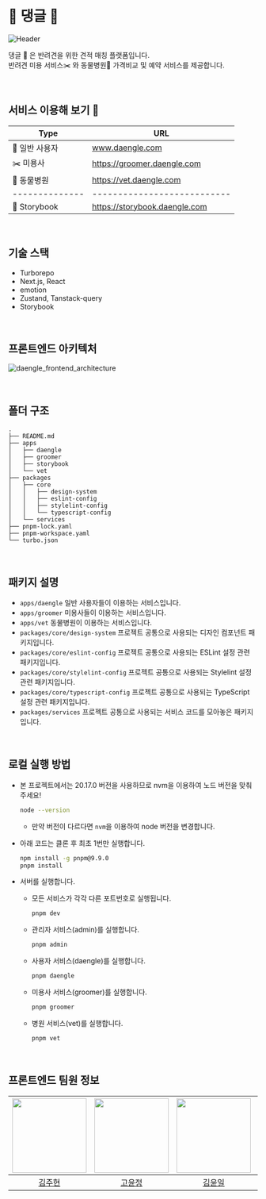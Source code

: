 # 🐶 댕글 🐾

![Header](https://github.com/user-attachments/assets/02a1beaa-e38c-4287-b13a-42faef2ac270)

댕글 🐾 은 반려견을 위한 견적 매칭 플랫폼입니다.  
반려견 미용 서비스✂️ 와 동물병원🏥 가격비교 및 예약 서비스를 제공합니다.

<br/>

## 서비스 이용해 보기 🔗

| Type           | URL                           |
| -------------- | ----------------------------- |
| 🐾 일반 사용자 | www.daengle.com               |
| ✂️ 미용사      | https://groomer.daengle.com   |
| 🏥 동물병원    | https://vet.daengle.com       |
| -------------- | ---------------------------   |
| 📖 Storybook   | https://storybook.daengle.com |

<br/>

## 기술 스택

- Turborepo
- Next.js, React
- emotion
- Zustand, Tanstack-query
- Storybook

<br/>

## 프론트엔드 아키텍처

![daengle_frontend_architecture](https://github.com/user-attachments/assets/ca7cec93-cc50-47dd-88e9-1ad00e1b4303)

<br/>

## 폴더 구조

```plaintext
.
├── README.md
├── apps
│   ├── daengle
│   ├── groomer
│   ├── storybook
│   └── vet
├── packages
│   ├── core
│   │   ├── design-system
│   │   ├── eslint-config
│   │   ├── stylelint-config
│   │   └── typescript-config
│   └── services
├── pnpm-lock.yaml
├── pnpm-workspace.yaml
└── turbo.json
```

<br/>

## 패키지 설명

- `apps/daengle` 일반 사용자들이 이용하는 서비스입니다.
- `apps/groomer` 미용사들이 이용하는 서비스입니다.
- `apps/vet` 동물병원이 이용하는 서비스입니다.
- `packages/core/design-system` 프로젝트 공통으로 사용되는 디자인 컴포넌트 패키지입니다.
- `packages/core/eslint-config` 프로젝트 공통으로 사용되는 ESLint 설정 관련 패키지입니다.
- `packages/core/stylelint-config` 프로젝트 공통으로 사용되는 Stylelint 설정 관련 패키지입니다.
- `packages/core/typescript-config` 프로젝트 공통으로 사용되는 TypeScript 설정 관련 패키지입니다.
- `packages/services` 프로젝트 공통으로 사용되는 서비스 코드를 모아놓은 패키지입니다.

<br/>

## 로컬 실행 방법

- 본 프로젝트에서는 20.17.0 버전을 사용하므로 nvm을 이용하여 노드 버전을 맞춰 주세요!

  ```bash
  node --version
  ```

  - 만약 버전이 다르다면 `nvm`을 이용하여 node 버전을 변경합니다.

- 아래 코드는 클론 후 최초 1번만 실행합니다.
  ```bash
  npm install -g pnpm@9.9.0
  pnpm install
  ```
- 서버를 실행합니다.
  - 모든 서비스가 각각 다른 포트번호로 실행됩니다.
    ```bash
    pnpm dev
    ```
  - 관리자 서비스(admin)를 실행합니다.
    ```bash
    pnpm admin
    ```
  - 사용자 서비스(daengle)를 실행합니다.
    ```bash
    pnpm daengle
    ```
  - 미용사 서비스(groomer)를 실행합니다.
    ```bash
    pnpm groomer
    ```
  - 병원 서비스(vet)를 실행합니다.
    ```bash
    pnpm vet
    ```

<br/>

## 프론트엔드 팀원 정보

| <img src="https://avatars.githubusercontent.com/u/79887293?v=4" width=150px> | <img src="https://avatars.githubusercontent.com/u/46440436?v=4" width=150px> | <img src="https://avatars.githubusercontent.com/u/98331998?v=4" width=150px> | <img src="https://avatars.githubusercontent.com/u/96318529?v=4" width=150px> |
| :--------------------------------------------------------------------------: | :--------------------------------------------------------------------------: | :--------------------------------------------------------------------------: | :--------------------------------------------------------------------------: |
|                  [김주현](https://github.com/corinthionia)                   |                     [고윤정](https://github.com/jejukyj)                     |                   [김윤일](https://github.com/kyoul10121)                    |                    [문소연](https://github.com/MOONProd)                     |
